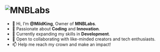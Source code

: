 # ![MNBLabs](https://github.com/user-attachments/assets/0b17ca46-1b08-439a-932e-99c497b2b7ac)

- 👋 Hi, I’m **@MildKing**, Owner of **MNBLabs**.
- 👀 Passionate about **Coding** and **Innovation**.
- 🌱 Currently expanding my skills in **Development**.
- 💼 Open to collaborating with like-minded creators and tech enthusiasts.
- 📫 Help me reach my crown and make an impact!

<!---
MnbDEV/MnbDEV is a ✨ special ✨ repository because its `README.md` (this file) appears on your GitHub profile.
You can click the Preview link to take a look at your changes.
--->
